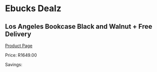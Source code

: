 
# Ebucks Dealz
## Los Angeles Bookcase Black and Walnut + Free Delivery
[Product Page](https://www.ebucks.com/web/shop/productSelected.do?prodId=960102899&catId=1130195724)

Price: R1649.00

Savings: 


	